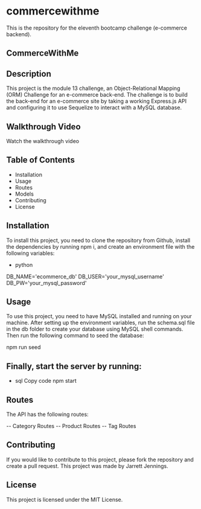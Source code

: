 # commercewithme
This is the repository for the eleventh bootcamp challenge (e-commerce backend).
## CommerceWithMe

## Description
This project is the module 13 challenge, an Object-Relational Mapping (ORM) Challenge for an e-commerce back-end. The challenge is to build the back-end for an e-commerce site by taking a working Express.js API and configuring it to use Sequelize to interact with a MySQL database.

## Walkthrough Video
Watch the walkthrough video

## Table of Contents
* Installation
* Usage
* Routes
* Models
* Contributing
* License

## Installation
To install this project, you need to clone the repository from Github, install the dependencies by running npm i, and create an environment file with the following variables:

* python

DB_NAME='ecommerce_db'
DB_USER='your_mysql_username'
DB_PW='your_mysql_password'

## Usage
To use this project, you need to have MySQL installed and running on your machine. After setting up the environment variables, run the schema.sql file in the db folder to create your database using MySQL shell commands. Then run the following command to seed the database:

npm run seed

## Finally, start the server by running:

* sql
Copy code
npm start

## Routes
The API has the following routes:

-- Category Routes
-- Product Routes
-- Tag Routes

## Contributing
If you would like to contribute to this project, please fork the repository and create a pull request. This project was made by Jarrett Jennings.

## License
This project is licensed under the MIT License.

